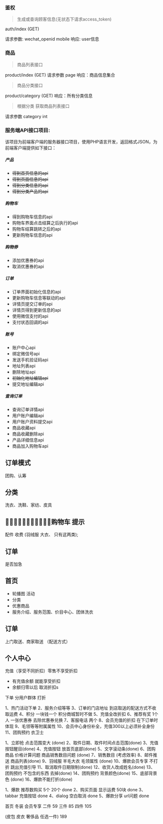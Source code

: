 ### 鉴权

> 生成或查询顾客信息(无状态下请求access_token)

auth/index (GET)

请求参数: wechat_openid mobile
响应: user信息

### 商品

> 商品列表接口

product/index (GET)
请求参数 page
响应：商品信息集合

> 商品分类接口

product/category (GET)
响应：所有分类信息

> 根据分类 获取商品列表接口

请求参数 category int



### 服务端API接口项目:

该项目为前端客户端的服务器接口项目，使用PHP语言开发，返回格式JSON，为前端客户端提供如下接口：

##### 产品
- ~~得到首页信息的api~~
- ~~得到页面信息的api~~
- ~~得到分类信息的api~~
- ~~得到分类产品的api~~

##### 购物车
- 得到购物车信息的api
- 购物车界面点击结算之后执行的api
- 购物车结算跳转之后的api
- 更新购物车信息的api

##### 购物券
- 添加优惠券的api
- 取消优惠券的api

##### 订单
- 订单界面初始化信息的api
- 更新购物车信息等联动的api
- 详情页提交订单的api
- 详情页得到更新信息的api
- 使用微信支付的api
- 支付状态回调的api

##### 账号
- 账户中心api
- 绑定微信号api
- 发送手机验证码api
- 地址列表api
- 删除地址api
- ~~初始化地址编辑api~~
- 提交地址编辑api

##### 查询订单
- 查询订单详情api
- 用户账户编辑api
- 用户账户资料提交api
- 商品收藏api
- 商品收藏删除api
- 产品详细信息api
- 商品加入购物车api


## 订单模式
团购、认筹

## 分类
洗衣、洗鞋、家纺、皮具

## 购物车 提示
配件 收费 (羽绒服 大衣、 只有这两类);

## 订单
是否加急

## 首页

- 轮播图 活动
- 分类
- 优惠商品
- 服务介绍、服务范围、价目中心、团体洗衣

## 订单
上门取送、商家取送 （配送方式）

## 个人中心
充值（享受不同折扣）零售不享受折扣 
- 有充值余额 就能享受折扣
- 余额归零以后 取消折扣s

下单 分用户群体 打折


1、热门活动下单
2、服务介绍等等
3、订单的门店地址 到店取送的配送方式不收取运费
4、积分 一块钱一个 积分商城暂时不做
5、充值全改折扣
6、推荐有奖 1个人 一张优惠券 去除优惠券兑换
7、客服电话 两个
8、会员充值的折扣 在下订单时体现
9、毛领等等附属属性
10、会员中心身份补全，充值300以上必须补全身份
11、团购预约 衣卫士


1、立即抢 点击范围变大 (done)
2、取件日期、取件时间点击范围(done)
3、充值按钮醒目(done)
4、充值按钮 放首页底部(done)
5、文字滚动条(done)
6、团购商品 价格计算问题 商品销售数目问题 (done)
7、销售数目 (考虑效率)
8、邮件推送 商品列表(done)
9、羽绒服 羊毛大衣  毛领属性 (done)
10、爆款会员专享 不打折 跳出充值引导
11、取消取件日期限制(done)
12、收货人改成姓名(done)
13、团购预约 不包含的东西 去掉(done)
14、团购预约 背景颜色(done)
15、底部背景色 (done)
16、爆款不能打折(done)

1、爆款 推荐数购买 5个 20个 done
2、购买页面 显示运费 50块 done
3、tabbar 充值按钮 done
4、dialog 空白取消 done
5、爆款分享 url问题 done

首页 冬装 会员专享
二件 59
三件 85
四件 105
<!-- 五件 120 -->
(皮包 皮衣 奢侈品 任选一件) 189